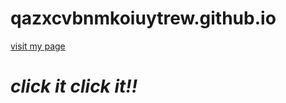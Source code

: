 # qazxcvbnmkoiuytrew.github.io
[visit my page](https://qazxcvbnmkoiuytrew.github.io/)
# ***click it click it!!***
